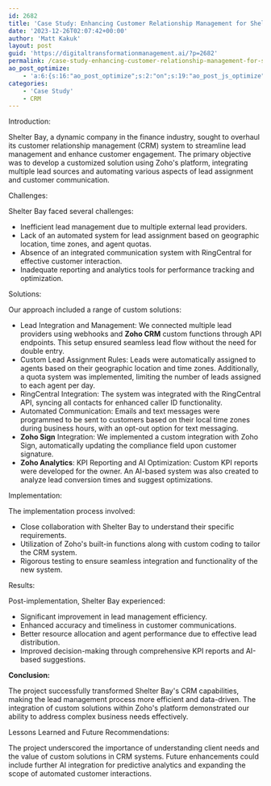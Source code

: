 ```yaml
---
id: 2682
title: 'Case Study: Enhancing Customer Relationship Management for Shelter Bay via Customized Zoho Solutions'
date: '2023-12-26T02:07:42+00:00'
author: 'Matt Kakuk'
layout: post
guid: 'https://digitaltransformationmanagement.ai/?p=2682'
permalink: /case-study-enhancing-customer-relationship-management-for-shelter-bay-via-customized-zoho-solutions/
ao_post_optimize:
    - 'a:6:{s:16:"ao_post_optimize";s:2:"on";s:19:"ao_post_js_optimize";s:2:"on";s:20:"ao_post_css_optimize";s:2:"on";s:12:"ao_post_ccss";s:2:"on";s:16:"ao_post_lazyload";s:2:"on";s:15:"ao_post_preload";s:0:"";}'
categories:
    - 'Case Study'
    - CRM
---
```


Introduction:

Shelter Bay, a dynamic company in the finance industry, sought to overhaul its customer relationship management (CRM) system to streamline lead management and enhance customer engagement. The primary objective was to develop a customized solution using Zoho's platform, integrating multiple lead sources and automating various aspects of lead assignment and customer communication.

Challenges:

Shelter Bay faced several challenges:

- Inefficient lead management due to multiple external lead providers.
- Lack of an automated system for lead assignment based on geographic location, time zones, and agent quotas.
- Absence of an integrated communication system with RingCentral for effective customer interaction.
- Inadequate reporting and analytics tools for performance tracking and optimization.

Solutions:

Our approach included a range of custom solutions:

- Lead Integration and Management: We connected multiple lead providers using webhooks and **Zoho CRM** custom functions through API endpoints. This setup ensured seamless lead flow without the need for double entry.
- Custom Lead Assignment Rules: Leads were automatically assigned to agents based on their geographic location and time zones. Additionally, a quota system was implemented, limiting the number of leads assigned to each agent per day.
- RingCentral Integration: The system was integrated with the RingCentral API, syncing all contacts for enhanced caller ID functionality.
- Automated Communication: Emails and text messages were programmed to be sent to customers based on their local time zones during business hours, with an opt-out option for text messaging.
- **Zoho Sign** Integration: We implemented a custom integration with Zoho Sign, automatically updating the compliance field upon customer signature.
- **Zoho Analytics**: KPI Reporting and AI Optimization: Custom KPI reports were developed for the owner. An AI-based system was also created to analyze lead conversion times and suggest optimizations.

Implementation:

The implementation process involved:

- Close collaboration with Shelter Bay to understand their specific requirements.
- Utilization of Zoho's built-in functions along with custom coding to tailor the CRM system.
- Rigorous testing to ensure seamless integration and functionality of the new system.

Results:

Post-implementation, Shelter Bay experienced:

- Significant improvement in lead management efficiency.
- Enhanced accuracy and timeliness in customer communications.
- Better resource allocation and agent performance due to effective lead distribution.
- Improved decision-making through comprehensive KPI reports and AI-based suggestions.

**Conclusion:**

The project successfully transformed Shelter Bay's CRM capabilities, making the lead management process more efficient and data-driven. The integration of custom solutions within Zoho's platform demonstrated our ability to address complex business needs effectively.

Lessons Learned and Future Recommendations:

The project underscored the importance of understanding client needs and the value of custom solutions in CRM systems. Future enhancements could include further AI integration for predictive analytics and expanding the scope of automated customer interactions.